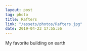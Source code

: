 ```yaml
---
layout: post
tag: photo
title: Rafters
link: "/assets/photos/Rafters.jpg"
date: 2019-04-23 17:55:56
---
```

My favorite building on earth